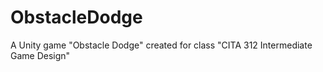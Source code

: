 # ObstacleDodge
A Unity game "Obstacle Dodge" created for class "CITA 312 Intermediate Game Design"
